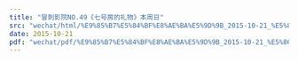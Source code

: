 ```yaml
---
title: "冒刺影院NO.49《七号房的礼物》本周日"
src: "wechat/html/%E9%85%B7%E5%84%BF%E8%AE%BA%E5%9D%9B_2015-10-21_%E5%86%92%E5%88%BA%E5%BD%B1%E9%99%A2NO.49%E3%80%8A%E4%B8%83%E5%8F%B7%E6%88%BF%E7%9A%84%E7%A4%BC%E7%89%A9%E3%80%8B%E6%9C%AC%E5%91%A8%E6%97%A5.html"
date: 2015-10-21
pdf: "wechat/pdf/%E9%85%B7%E5%84%BF%E8%AE%BA%E5%9D%9B_2015-10-21_%E5%86%92%E5%88%BA%E5%BD%B1%E9%99%A2NO.49%E3%80%8A%E4%B8%83%E5%8F%B7%E6%88%BF%E7%9A%84%E7%A4%BC%E7%89%A9%E3%80%8B%E6%9C%AC%E5%91%A8%E6%97%A5.pdf"
---
```

